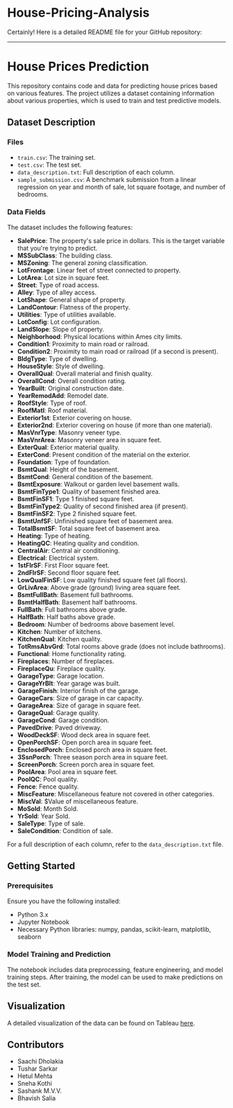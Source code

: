 # House-Pricing-Analysis

Certainly! Here is a detailed README file for your GitHub repository:

---

# House Prices Prediction

This repository contains code and data for predicting house prices based on various features. The project utilizes a dataset containing information about various properties, which is used to train and test predictive models.

## Dataset Description

### Files

- `train.csv`: The training set.
- `test.csv`: The test set.
- `data_description.txt`: Full description of each column.
- `sample_submission.csv`: A benchmark submission from a linear regression on year and month of sale, lot square footage, and number of bedrooms.

### Data Fields

The dataset includes the following features:

- **SalePrice**: The property's sale price in dollars. This is the target variable that you're trying to predict.
- **MSSubClass**: The building class.
- **MSZoning**: The general zoning classification.
- **LotFrontage**: Linear feet of street connected to property.
- **LotArea**: Lot size in square feet.
- **Street**: Type of road access.
- **Alley**: Type of alley access.
- **LotShape**: General shape of property.
- **LandContour**: Flatness of the property.
- **Utilities**: Type of utilities available.
- **LotConfig**: Lot configuration.
- **LandSlope**: Slope of property.
- **Neighborhood**: Physical locations within Ames city limits.
- **Condition1**: Proximity to main road or railroad.
- **Condition2**: Proximity to main road or railroad (if a second is present).
- **BldgType**: Type of dwelling.
- **HouseStyle**: Style of dwelling.
- **OverallQual**: Overall material and finish quality.
- **OverallCond**: Overall condition rating.
- **YearBuilt**: Original construction date.
- **YearRemodAdd**: Remodel date.
- **RoofStyle**: Type of roof.
- **RoofMatl**: Roof material.
- **Exterior1st**: Exterior covering on house.
- **Exterior2nd**: Exterior covering on house (if more than one material).
- **MasVnrType**: Masonry veneer type.
- **MasVnrArea**: Masonry veneer area in square feet.
- **ExterQual**: Exterior material quality.
- **ExterCond**: Present condition of the material on the exterior.
- **Foundation**: Type of foundation.
- **BsmtQual**: Height of the basement.
- **BsmtCond**: General condition of the basement.
- **BsmtExposure**: Walkout or garden level basement walls.
- **BsmtFinType1**: Quality of basement finished area.
- **BsmtFinSF1**: Type 1 finished square feet.
- **BsmtFinType2**: Quality of second finished area (if present).
- **BsmtFinSF2**: Type 2 finished square feet.
- **BsmtUnfSF**: Unfinished square feet of basement area.
- **TotalBsmtSF**: Total square feet of basement area.
- **Heating**: Type of heating.
- **HeatingQC**: Heating quality and condition.
- **CentralAir**: Central air conditioning.
- **Electrical**: Electrical system.
- **1stFlrSF**: First Floor square feet.
- **2ndFlrSF**: Second floor square feet.
- **LowQualFinSF**: Low quality finished square feet (all floors).
- **GrLivArea**: Above grade (ground) living area square feet.
- **BsmtFullBath**: Basement full bathrooms.
- **BsmtHalfBath**: Basement half bathrooms.
- **FullBath**: Full bathrooms above grade.
- **HalfBath**: Half baths above grade.
- **Bedroom**: Number of bedrooms above basement level.
- **Kitchen**: Number of kitchens.
- **KitchenQual**: Kitchen quality.
- **TotRmsAbvGrd**: Total rooms above grade (does not include bathrooms).
- **Functional**: Home functionality rating.
- **Fireplaces**: Number of fireplaces.
- **FireplaceQu**: Fireplace quality.
- **GarageType**: Garage location.
- **GarageYrBlt**: Year garage was built.
- **GarageFinish**: Interior finish of the garage.
- **GarageCars**: Size of garage in car capacity.
- **GarageArea**: Size of garage in square feet.
- **GarageQual**: Garage quality.
- **GarageCond**: Garage condition.
- **PavedDrive**: Paved driveway.
- **WoodDeckSF**: Wood deck area in square feet.
- **OpenPorchSF**: Open porch area in square feet.
- **EnclosedPorch**: Enclosed porch area in square feet.
- **3SsnPorch**: Three season porch area in square feet.
- **ScreenPorch**: Screen porch area in square feet.
- **PoolArea**: Pool area in square feet.
- **PoolQC**: Pool quality.
- **Fence**: Fence quality.
- **MiscFeature**: Miscellaneous feature not covered in other categories.
- **MiscVal**: $Value of miscellaneous feature.
- **MoSold**: Month Sold.
- **YrSold**: Year Sold.
- **SaleType**: Type of sale.
- **SaleCondition**: Condition of sale.

For a full description of each column, refer to the `data_description.txt` file.

## Getting Started

### Prerequisites

Ensure you have the following installed:
- Python 3.x
- Jupyter Notebook
- Necessary Python libraries: numpy, pandas, scikit-learn, matplotlib, seaborn

### Model Training and Prediction

The notebook includes data preprocessing, feature engineering, and model training steps. After training, the model can be used to make predictions on the test set.

## Visualization

A detailed visualization of the data can be found on Tableau [here](https://public.tableau.com/views/CouncilBook1/ComparativeAnalysis?:language=en-US&:sid=ADF7639C67D949C89D09B05AE39212D8-0:0&:redirect=auth&:display_count=n&:origin=viz_share_link).

## Contributors

- Saachi Dholakia
- Tushar Sarkar
- Hetul Mehta
- Sneha Kothi
- Sashank M.V.V.
- Bhavish Salia
